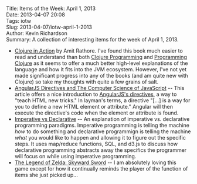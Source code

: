 Title: Items of the Week: April 1, 2013  
Date: 2013-04-07 20:08  
Tags: iotw  
Slug: 2013-04-07/iotw-april-1-2013  
Author: Kevin Richardson  
Summary: A collection of interesting items for the week of April 1, 2013.  

* [Clojure in Action](http://www.manning.com/rathore/) by Amit Rathore. I've found this book much easier to read and understand than both [Clojure Programming](http://www.clojurebook.com/) and [Programming Clojure](http://pragprog.com/book/shcloj/programming-clojure) as it seems to offer a much better high-level explanations of the language and how it fits into the JVM ecosystem. However, I've not yet made significant progress into any of the books (and am quite new with Clojure) so take my thoughts with quite a few grains of salt.
* [AngularJS Directives and The Computer Science of JavaScript](http://www.adobe.com/devnet/html5/articles/angularjs-directives-and-the-computer-science-of-javascript.html) -- This article offers a nice introduction to [AngularJS's directives](http://docs.angularjs.org/guide/directive), a way to "teach HTML new tricks." In layman's terms, a directive "[…] is a way for you to define a new HTML element or attribute." Angular will then execute the directive's code when the element or attribute is found.
* [Imperative vs Declarative](http://latentflip.com/imperative-vs-declarative/) -- An explanation of imperative vs. declarative programming paradigms. Imperative programming is telling the machine *how* to do something and declarative programmign is telling the machine *what* you would like to happen and allowing it to figure out the specific steps. It uses map/reduce functions, SQL, and d3.js to discuss how declarative programming abstracts away the specifics the programmer will focus on while using imperative programming.
* [The Legend of Zelda: Skyward Sword](http://www.zelda.com/skywardsword/) -- I am absolutely loving this game except for how it continually reminds the player of the function of items she just picked up…